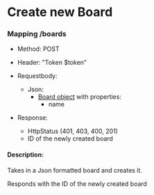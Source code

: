 # Create new Board

### Mapping /boards

* Method: POST

* Header: "Token $token"

* Requestbody:
    * Json:
        * [Board object](../objects/board.md) with properties:
            * name

* Response:
    * HttpStatus (401, 403, 400, 201)
    * ID of the newly created board

#### Description:

Takes in a Json formatted board and creates it.

Responds with the ID of the newly created board